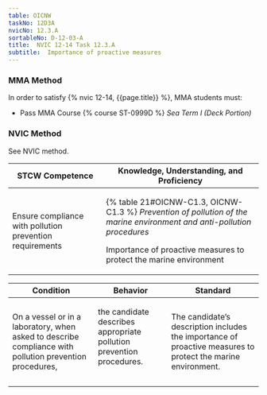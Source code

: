 ```yaml
---
table: OICNW
taskNo: 12D3A
nvicNo: 12.3.A 
sortableNo: D-12-03-A
title:  NVIC 12-14 Task 12.3.A
subtitle:  Importance of proactive measures
---
```



### MMA Method

In order to satisfy  {% nvic 12-14, {{page.title}}  %}, MMA students must:

* Pass MMA Course {% course ST-0999D %}  *Sea Term I (Deck Portion)*


### NVIC Method

<a onclick="togglevisibility('nvic_methods')" >See NVIC method.</a>

<div id='nvic_methods' class='hide'>

<table>
<thead>
<tr>
<th class='forty'> STCW Competence </th>
<th class='sixty'> Knowledge, Understanding, and Proficiency </th>
</tr>
</thead>




<tbody>
<tr><td markdown='1'>

Ensure compliance with pollution prevention requirements

</td><td markdown='1'>

{% table 21#OICNW-C1.3, OICNW-C1.3 %} *Prevention of pollution of the marine environment and anti-pollution procedures*

Importance of proactive measures to protect the marine environment

</td></tr>


</tbody>
</table>


<table>
<thead>
<tr><th class='twenty'>  Condition </th><th class='twenty'> Behavior </th><th  class='sixty'>Standard </th></tr>
</thead>
<tbody >



<tr><td markdown='1'>

On a vessel or in a laboratory, when asked to describe compliance with pollution prevention procedures,

</td><td markdown='1'>

the candidate describes appropriate pollution prevention procedures.

<br>

<div class="tooltip" markdown='1'>



</div>


</td><td markdown='1'>

The candidate’s description includes the importance of proactive measures to protect the marine environment.

</td></tr>
</tbody>
</table>
</div>

